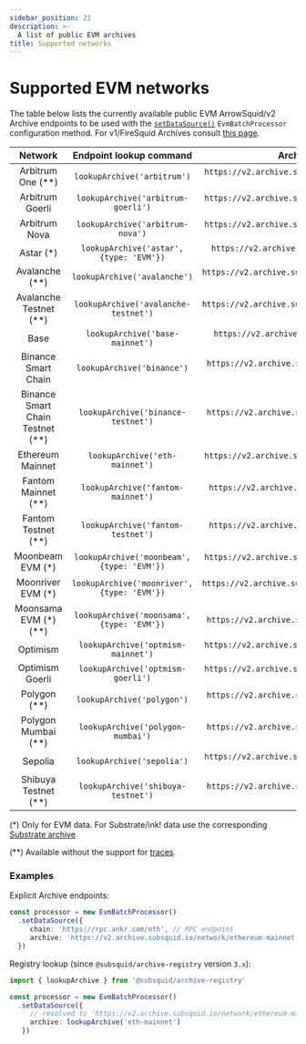 ```yaml
---
sidebar_position: 21
description: >-
  A list of public EVM archives
title: Supported networks
---
```


# Supported EVM networks

[//]: # (!!!! keep the list updated, remove the notice below once it is final)

The table below lists the currently available public EVM ArrowSquid/v2 Archive endpoints to be used with the [`setDataSource()`](/evm-indexing/configuration/initialization) `EvmBatchProcessor` configuration method. For v1/FireSquid Archives consult [this page](/firesquid/evm-indexing/supported-networks).

| Network                          |  Endpoint lookup command                      |        Archive endpoint                                    |
|:--------------------------------:|:---------------------------------------------:|:----------------------------------------------------------:|
| Arbitrum One (**)                | `lookupArchive('arbitrum')`                   | `https://v2.archive.subsquid.io/network/arbitrum-one`      |
| Arbitrum Goerli                  | `lookupArchive('arbitrum-goerli')`            | `https://v2.archive.subsquid.io/network/arbitrum-goerli`   |
| Arbitrum Nova                    | `lookupArchive('arbitrum-nova')`              | `https://v2.archive.subsquid.io/network/arbitrum-nova`     |
| Astar   (*)                      | `lookupArchive('astar',` `{type: 'EVM'})`     | `https://v2.archive.subsquid.io/network/astar-mainnet`     |
| Avalanche (**)                   | `lookupArchive('avalanche')`                  | `https://v2.archive.subsquid.io/network/avalanche-mainnet` |
| Avalanche Testnet (**)           | `lookupArchive('avalanche-testnet')`          | `https://v2.archive.subsquid.io/network/avalanche-testnet` |
| Base                             | `lookupArchive('base-mainnet')`               | `https://v2.archive.subsquid.io/network/base-mainnet`      |
| Binance Smart Chain              | `lookupArchive('binance')`                    | `https://v2.archive.subsquid.io/network/binance-mainnet`   |
| Binance Smart Chain Testnet (**) | `lookupArchive('binance-testnet')`            | `https://v2.archive.subsquid.io/network/binance-testnet`   |
| Ethereum Mainnet                 | `lookupArchive('eth-mainnet')`                | `https://v2.archive.subsquid.io/network/ethereum-mainnet`  |
| Fantom Mainnet  (**)             | `lookupArchive('fantom-mainnet')`             | `https://v2.archive.subsquid.io/network/fantom-mainnet`    |
| Fantom Testnet (**)              | `lookupArchive('fantom-testnet')`             | `https://v2.archive.subsquid.io/network/fantom-testnet`    |
| Moonbeam EVM    (*)              | `lookupArchive('moonbeam',` `{type: 'EVM'})`  | `https://v2.archive.subsquid.io/network/moonbeam-mainnet`  |
| Moonriver EVM   (*)              | `lookupArchive('moonriver',` `{type: 'EVM'})` | `https://v2.archive.subsquid.io/network/moonriver-mainnet` |
| Moonsama EVM   (*) (**)          | `lookupArchive('moonsama',` `{type: 'EVM'})`  | `https://v2.archive.subsquid.io/network/moonsama`          |
| Optimism                         | `lookupArchive('optmism-mainnet')`            | `https://v2.archive.subsquid.io/network/optimism-mainnet`  |
| Optimism Goerli                  | `lookupArchive('optmism-goerli')`             | `https://v2.archive.subsquid.io/network/optimism-goerli`   |
| Polygon (**)                     | `lookupArchive('polygon')`                    | `https://v2.archive.subsquid.io/network/polygon-mainnet`   |
| Polygon Mumbai (**)              | `lookupArchive('polygon-mumbai')`             | `https://v2.archive.subsquid.io/network/polygon-testnet`   |
| Sepolia                          | `lookupArchive('sepolia')`                    | `https://v2.archive.subsquid.io/network/ethereum-sepolia`  |
| Shibuya Testnet (**)             | `lookupArchive('shibuya-testnet')`            | `https://v2.archive.subsquid.io/network/shibuya-testnet`   |
 
(*) Only for EVM data. For Substrate/ink! data use the corresponding [Substrate archive](/archives/substrate)

(**) Available without the support for [traces](/evm-indexing/configuration/traces).

### Examples 

Explicit Archive endpoints:
```typescript
const processor = new EvmBatchProcessor()
  .setDataSource({
     chain: 'https://rpc.ankr.com/eth', // RPC endpoint
     archive: 'https://v2.archive.subsquid.io/network/ethereum-mainnet'
  })
```
Registry lookup (since `@subsquid/archive-registry` version `3.x`):
```typescript
import { lookupArchive } from '@subsquid/archive-registry'

const processor = new EvmBatchProcessor()
  .setDataSource({
     // resolved to 'https://v2.archive.subsquid.io/network/ethereum-mainnet'
     archive: lookupArchive('eth-mainnet')
   })
```
